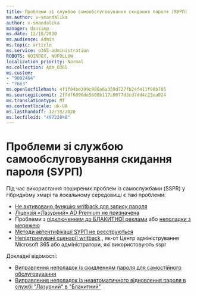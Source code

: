 ```yaml
---
title: Проблеми зі службою самообслуговування скидання пароля (SУРП)
ms.author: v-smandalika
author: v-smandalika
manager: dansimp
ms.date: 12/18/2020
ms.audience: Admin
ms.topic: article
ms.service: o365-administration
ROBOTS: NOINDEX, NOFOLLOW
localization_priority: Normal
ms.collection: Adm_O365
ms.custom:
- "9002464"
- "7663"
ms.openlocfilehash: 4f1f94be299c980a6a359d727fb24f411f98b785
ms.sourcegitcommit: 2ffdf6096de5608b117c6677d3cd7dd4c23ea024
ms.translationtype: MT
ms.contentlocale: uk-UA
ms.lasthandoff: 12/18/2020
ms.locfileid: "49722048"
---
```

# <a name="having-self-service-password-reset-sspr-problems"></a>Проблеми зі службою самообслуговування скидання пароля (SУРП)

Під час використання поширених проблем із самослужбами (SSPR) у гібридному хмарі та локальному середовищі є такі проблеми:

- [Не активовано функцію writback для запису пароля](https://docs.microsoft.com/azure/active-directory/authentication/tutorial-enable-sspr-writeback)
- [Ліцензія «Лазурний» AD Premium не призначена](https://docs.microsoft.com/azure/active-directory/authentication/concept-sspr-licensing)
- Проблеми з [підключенням до БЛАКИТНОЇ реклами](https://docs.microsoft.com/azure/active-directory/hybrid/tshoot-connect-sync-errors) або [неполадки з мережею](https://docs.microsoft.com/azure/active-directory/hybrid/tshoot-connect-connectivity)
- [Методи автентифікації SУРП не реєструються](https://mysignins.microsoft.com/security-info)
- [Непідтримувані сценарії writback](https://docs.microsoft.com/azure/active-directory/authentication/concept-sspr-writeback#unsupported-writeback-operations) , як-от Центр адміністрування Microsoft 365 або адміністратори, які використовують sspr


Докладні відомості:

- [Виправлення неполадок із скидленням пароля для самостійного обслуговування](https://docs.microsoft.com/azure/active-directory/authentication/troubleshoot-sspr)
- [Виправлення неполадок із неавтоматичного відновлення пароля в службі "Лазурний" в "Блакитний"](https://docs.microsoft.com/azure/active-directory/authentication/troubleshoot-sspr-writeback)
